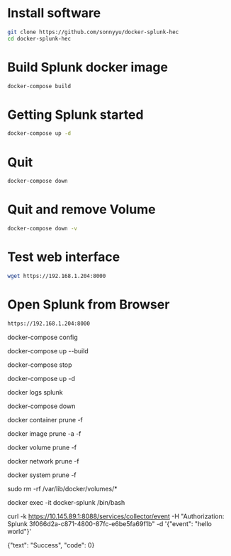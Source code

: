 # Install software
```bash
git clone https://github.com/sonnyyu/docker-splunk-hec
cd docker-splunk-hec
```
# Build Splunk docker image
```bash
docker-compose build
```
# Getting Splunk started 
```bash
docker-compose up -d
```
# Quit 
```bash
docker-compose down 
```
# Quit and remove Volume
```bash
docker-compose down -v
```
# Test web interface
```bash
wget https://192.168.1.204:8000
```
# Open Splunk from Browser
```bash
https://192.168.1.204:8000
```


docker-compose config

docker-compose up --build

docker-compose stop

docker-compose up -d

docker logs splunk

docker-compose down

docker container prune -f

docker image prune -a -f

docker volume prune -f

docker network prune -f

docker system prune -f

sudo rm -rf /var/lib/docker/volumes/*

docker exec -it docker-splunk /bin/bash

curl -k  https://10.145.89.1:8088/services/collector/event -H "Authorization: Splunk 3f066d2a-c871-4800-87fc-e6be5fa69f1b" -d '{"event": "hello world"}'

{"text": "Success", "code": 0}

